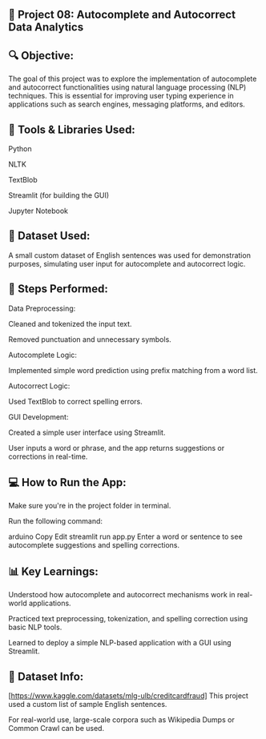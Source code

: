 ## 📁 Project 08: Autocomplete and Autocorrect Data Analytics
## 🔍 Objective:
The goal of this project was to explore the implementation of autocomplete and autocorrect functionalities using natural language processing (NLP) techniques. This is essential for improving user typing experience in applications such as search engines, messaging platforms, and editors.

## 🧠 Tools & Libraries Used:
Python

NLTK

TextBlob

Streamlit (for building the GUI)

Jupyter Notebook

## 📂 Dataset Used:
A small custom dataset of English sentences was used for demonstration purposes, simulating user input for autocomplete and autocorrect logic.

## 🧹 Steps Performed:
Data Preprocessing:

Cleaned and tokenized the input text.

Removed punctuation and unnecessary symbols.

Autocomplete Logic:

Implemented simple word prediction using prefix matching from a word list.

Autocorrect Logic:

Used TextBlob to correct spelling errors.

GUI Development:

Created a simple user interface using Streamlit.

User inputs a word or phrase, and the app returns suggestions or corrections in real-time.

## 💻 How to Run the App:
Make sure you're in the project folder in terminal.

Run the following command:

arduino
Copy
Edit
streamlit run app.py
Enter a word or sentence to see autocomplete suggestions and spelling corrections.

## 📊 Key Learnings:
Understood how autocomplete and autocorrect mechanisms work in real-world applications.

Practiced text preprocessing, tokenization, and spelling correction using basic NLP tools.

Learned to deploy a simple NLP-based application with a GUI using Streamlit.

## 🔗 Dataset Info:
[https://www.kaggle.com/datasets/mlg-ulb/creditcardfraud]
This project used a custom list of sample English sentences.

For real-world use, large-scale corpora such as Wikipedia Dumps or Common Crawl can be used.

